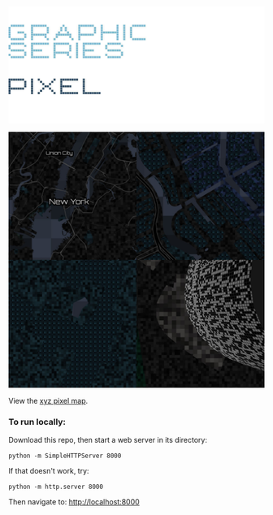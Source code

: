 ![GRAPHIC SERIES](https://raw.githubusercontent.com/sensescape/xyz-pixel-dark/master/images/pixel-title3.jpg)

![XYZ PIXEL DARK MAP](https://raw.githubusercontent.com/sensescape/xyz-pixel-dark/master/images/xyz-pixel-dark2.jpg)

View the [xyz pixel map](https://sensescape.github.io/xyz-pixel-dark/#12/37.7784/-122.4331).

### To run locally:

Download this repo, then start a web server in its directory:

    python -m SimpleHTTPServer 8000
    
If that doesn't work, try:

    python -m http.server 8000
    
Then navigate to: [http://localhost:8000](http://localhost:8000)

